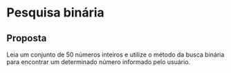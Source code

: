 # Pesquisa binária

## Proposta

Leia um conjunto de 50 números inteiros e utilize o método da busca binária para
encontrar um determinado número informado pelo usuário.